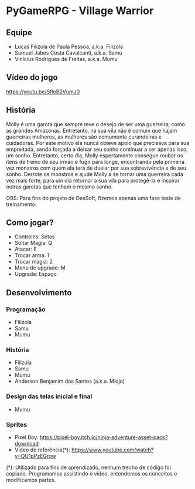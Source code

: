 # PyGameRPG - Village Warrior

## Equipe

- Lucas Filizola de Paula Pessoa, a.k.a. Filizola
- Samuel Jabes Costa Cavalcanti, a.k.a. Samu
- Vinícius Rodrigues de Freitas, a.k.a. Mumu

## Vídeo do jogo

https://youtu.be/SfloB2VumJ0

## História

Molly é uma garota que sempre teve o desejo de ser uma guerreira, como as grandes Amazonas. Entretanto, na sua vila não é comum que hajam guerreiras mulheres, as mulheres são comumente curandeiras e cuidadoras. Por este motivo ela nunca obteve apoio que precisava para sua empreitada, sendo forçada a deixar seu sonho continuar a ser apenas isso, um sonho.
Entretanto, certo dia, Molly espertamente consegue roubar os itens de treino de seu irmão e fugir para longe, encontrando pela primeira vez monstros com quem ela terá de duelar por sua sobrevivência e de seu sonho. Derrote os monstros e ajude Molly a se tornar uma guerreira cada vez mais forte, para um dia retornar a sua vila para protegê-la e inspirar outras garotas que tenham o mesmo sonho.

OBS: Para fins do projeto de DesSoft, fizemos apenas uma fase teste de treinamento.

## Como jogar?

- Controles: Setas
- Soltar Magia: Q
- Atacar: E
- Trocar arma: 1
- Trocar magia: 2
- Menu de upgrade: M
- Upgrade: Espaço

## Desenvolvimento

### Programação

- Filizola
- Samu
- Mumu

### História

- Filizola
- Samu
- Mumu
- Anderson Benjamim dos Santos (a.k.a. Miojo)

### Design das telas inicial e final

- Mumu

### Sprites

- Pixel Boy: https://pixel-boy.itch.io/ninja-adventure-asset-pack?download
- Vídeo de referência(*): https://www.youtube.com/watch?v=QU1pPzEGrqw

(*): Utilizado para fins de aprendizado, nenhum trecho de código foi copiado. Programamos assistindo o vídeo, entendemos os conceitos e modificamos partes.
